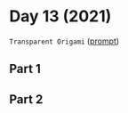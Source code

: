 # Day 13 (2021)

`Transparent Origami` ([prompt](https://adventofcode.com/2021/day/13))

## Part 1

## Part 2
